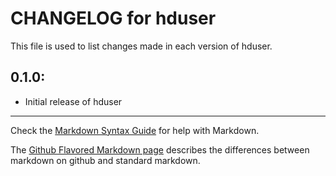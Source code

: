 # CHANGELOG for hduser

This file is used to list changes made in each version of hduser.

## 0.1.0:

* Initial release of hduser

- - - 
Check the [Markdown Syntax Guide](http://daringfireball.net/projects/markdown/syntax) for help with Markdown.

The [Github Flavored Markdown page](http://github.github.com/github-flavored-markdown/) describes the differences between markdown on github and standard markdown.
